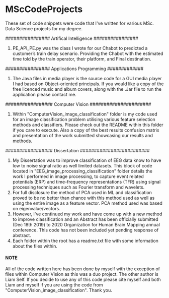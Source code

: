 # MScCodeProjects
These set of code snippets were code that I've written for various MSc. Data Science projects for my degree. 


################ Artifical Intelligence ################
1. PE_API_PE.py was the class I wrote for our Chabot to predicted a customer’s train delay scenario. 
 Providing the Chabot with the estimated time told by the train operator, their platform, and 
 Final destination.
 
 ################ Applications Programming #############
 1. The Java files in media player is the source code for a GUI media player I had based on 
 Object-oriented principals. If you would like a copy of the free licenced music and album 
 covers, along with the .Jar file to run the application please contact me.


################# Computer Vision ######################
1. Within "ComputerVision_image_classification" folder is my code used for an image classification problem utilising various feature selection methods and classifiers. Please check out the README within this folder if you care to execute. Also a copy of the best results confusion matrix and presentation of the work submitted showcasing our results and methods. 

################# Dissertation #########################
1. My Dissertation was to improve classification of EEG data know to have low to noise signal ratio as well limited datasets. This block of code located in "EEG_image_processing_classification" folder details the work I performed in image processing, to capture event related potentials (ERP) and time-frequency representations (TFR) using signal processing techniques such as Fourier transform and wavelets. 
2. For full disclosure the method of PCA used in ML and classification proved to be no better than chance with this method used as well as using the entire image as a feature vector. PCA method used was based on eigenvalue/vectors. 
3. However, I've continued my work and have come up with a new method to improve classification and an Abstract has been officially submitted (Dec 18th 2019) to 2020 Organization for Human Brain Mapping annual conference. This code has not been included yet pending response of abstract.
4. Each folder within the root has a readme.txt file with some information about the files within.

#### NOTE ####
All of the code written here has been done by myself with the exception of files within Computer Vision as this was a duo project. The other author is Liam Self. If you decide to use any of this code please cite myself and both Liam and myself if you are using the code from "ComputerVision_image_classification". Thank you.
